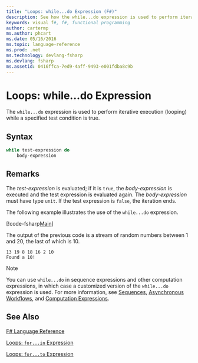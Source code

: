 ```yaml
---
title: "Loops: while...do Expression (F#)"
description: See how the while...do expression is used to perform iterative execution (looping) while a specified test condition is true.
keywords: visual f#, f#, functional programming
author: cartermp
ms.author: phcart
ms.date: 05/16/2016
ms.topic: language-reference
ms.prod: .net
ms.technology: devlang-fsharp
ms.devlang: fsharp
ms.assetid: 0416ffca-7ed9-4aff-9493-e001fdba8c9b 
---
```


# Loops: while...do Expression

The `while...do` expression is used to perform iterative execution (looping) while a specified test condition is true.


## Syntax

```fsharp
while test-expression do
    body-expression
```

## Remarks
The *test-expression* is evaluated; if it is `true`, the *body-expression* is executed and the test expression is evaluated again. The *body-expression* must have type `unit`. If the test expression is `false`, the iteration ends.

The following example illustrates the use of the `while...do` expression.

[!code-fsharp[Main](../../../samples/snippets/fsharp/lang-ref-2/snippet5301.fs)]

The output of the previous code is a stream of random numbers between 1 and 20, the last of which is 10.

```
13 19 8 18 16 2 10
Found a 10!
```

> [!NOTE]
> You can use `while...do` in sequence expressions and other computation expressions, in which case a customized version of the `while...do` expression is used. For more information, see [Sequences](sequences.md), [Asynchronous Workflows](asynchronous-workflows.md), and [Computation Expressions](computation-expressions.md).


## See Also
[F# Language Reference](index.md)

[Loops: `for...in` Expression](loops-for-in-expression.md)

[Loops: `for...to` Expression](loops-for-to-expression.md)
